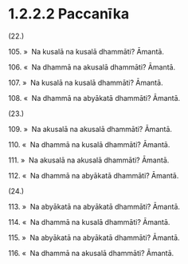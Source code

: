 

# 1.2.2.2 Paccanīka





(22.)

105\. »  Na kusalā na kusalā dhammāti? Āmantā.

106\. «  Na dhammā na akusalā dhammāti? Āmantā.

107\. »  Na kusalā na kusalā dhammāti? Āmantā.

108\. «  Na dhammā na abyākatā dhammāti? Āmantā.

(23.)

109\. »  Na akusalā na akusalā dhammāti? Āmantā.

110\. «  Na dhammā na kusalā dhammāti? Āmantā.

111\. »  Na akusalā na akusalā dhammāti? Āmantā.

112\. «  Na dhammā na abyākatā dhammāti? Āmantā.

(24.)

113\. »  Na abyākatā na abyākatā dhammāti? Āmantā.

114\. «  Na dhammā na kusalā dhammāti? Āmantā.

115\. »  Na abyākatā na abyākatā dhammāti? Āmantā.

116\. «  Na dhammā na akusalā dhammāti? Āmantā.



